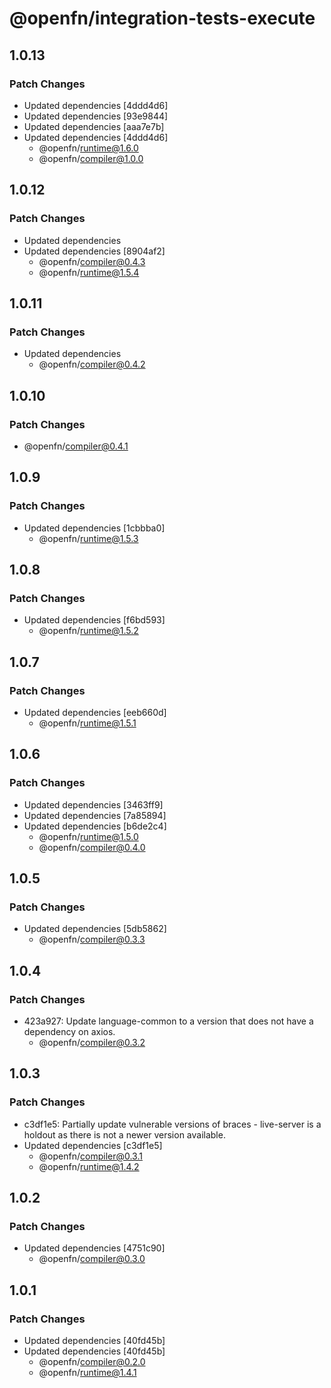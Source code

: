 # @openfn/integration-tests-execute

## 1.0.13

### Patch Changes

- Updated dependencies [4ddd4d6]
- Updated dependencies [93e9844]
- Updated dependencies [aaa7e7b]
- Updated dependencies [4ddd4d6]
  - @openfn/runtime@1.6.0
  - @openfn/compiler@1.0.0

## 1.0.12

### Patch Changes

- Updated dependencies
- Updated dependencies [8904af2]
  - @openfn/compiler@0.4.3
  - @openfn/runtime@1.5.4

## 1.0.11

### Patch Changes

- Updated dependencies
  - @openfn/compiler@0.4.2

## 1.0.10

### Patch Changes

- @openfn/compiler@0.4.1

## 1.0.9

### Patch Changes

- Updated dependencies [1cbbba0]
  - @openfn/runtime@1.5.3

## 1.0.8

### Patch Changes

- Updated dependencies [f6bd593]
  - @openfn/runtime@1.5.2

## 1.0.7

### Patch Changes

- Updated dependencies [eeb660d]
  - @openfn/runtime@1.5.1

## 1.0.6

### Patch Changes

- Updated dependencies [3463ff9]
- Updated dependencies [7a85894]
- Updated dependencies [b6de2c4]
  - @openfn/runtime@1.5.0
  - @openfn/compiler@0.4.0

## 1.0.5

### Patch Changes

- Updated dependencies [5db5862]
  - @openfn/compiler@0.3.3

## 1.0.4

### Patch Changes

- 423a927: Update language-common to a version that does not have a dependency on axios.
  - @openfn/compiler@0.3.2

## 1.0.3

### Patch Changes

- c3df1e5: Partially update vulnerable versions of braces - live-server is a holdout as there is not a newer version available.
- Updated dependencies [c3df1e5]
  - @openfn/compiler@0.3.1
  - @openfn/runtime@1.4.2

## 1.0.2

### Patch Changes

- Updated dependencies [4751c90]
  - @openfn/compiler@0.3.0

## 1.0.1

### Patch Changes

- Updated dependencies [40fd45b]
- Updated dependencies [40fd45b]
  - @openfn/compiler@0.2.0
  - @openfn/runtime@1.4.1
